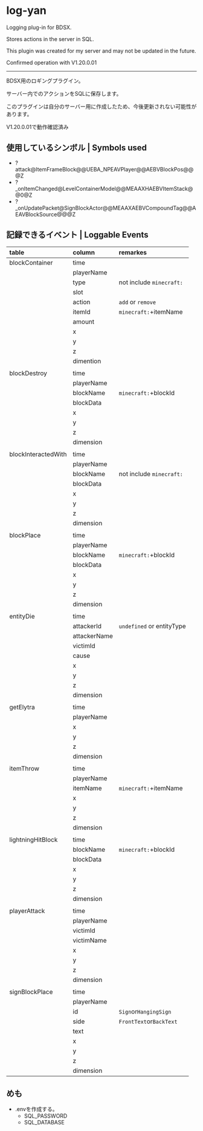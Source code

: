 
# log-yan

Logging plug-in for BDSX.

Stores actions in the server in SQL.

This plugin was created for my server and may not be updated in the future.

Confirmed operation with V1.20.0.01

---

BDSX用のロギングプラグイン。

サーバー内でのアクションをSQLに保存します。

このプラグインは自分のサーバー用に作成したため、今後更新されない可能性があります。

V1.20.0.01で動作確認済み

## 使用しているシンボル | Symbols used

- ?attack@ItemFrameBlock@@UEBA_NPEAVPlayer@@AEBVBlockPos@@@Z
- ?_onItemChanged@LevelContainerModel@@MEAAXHAEBVItemStack@@0@Z
- ?_onUpdatePacket@SignBlockActor@@MEAAXAEBVCompoundTag@@AEAVBlockSource@@@Z

## 記録できるイベント | Loggable Events

| table               | column       | remarkes                  |
| :------------------ | :----------- | :------------------------ |
| blockContainer      | time         |                           |
|                     | playerName   |                           |
|                     | type         | not include `minecraft:`  |
|                     | slot         |                           |
|                     | action       | `add` or `remove`         |
|                     | itemId       | `minecraft:`+itemName     |
|                     | amount       |                           |
|                     | x            |                           |
|                     | y            |                           |
|                     | z            |                           |
|                     | dimention    |                           |
|                     |              |                           |
| blockDestroy        | time         |                           |
|                     | playerName   |                           |
|                     | blockName    | `minecraft:`+blockId      |
|                     | blockData    |                           |
|                     | x            |                           |
|                     | y            |                           |
|                     | z            |                           |
|                     | dimension    |                           |
|                     |              |                           |
| blockInteractedWith | time         |                           |
|                     | playerName   |                           |
|                     | blockName    | not include `minecraft:`  |
|                     | blockData    |                           |
|                     | x            |                           |
|                     | y            |                           |
|                     | z            |                           |
|                     | dimension    |                           |
|                     |              |                           |
| blockPlace          | time         |                           |
|                     | playerName   |                           |
|                     | blockName    | `minecraft:`+blockId      |
|                     | blockData    |                           |
|                     | x            |                           |
|                     | y            |                           |
|                     | z            |                           |
|                     | dimension    |                           |
|                     |              |                           |
| entityDie           | time         |                           |
|                     | attackerId   | `undefined` or entityType |
|                     | attackerName |                           |
|                     | victimId     |                           |
|                     | cause        |                           |
|                     | x            |                           |
|                     | y            |                           |
|                     | z            |                           |
|                     | dimension    |                           |
|                     |              |                           |
| getElytra           | time         |                           |
|                     | playerName   |                           |
|                     | x            |                           |
|                     | y            |                           |
|                     | z            |                           |
|                     | dimension    |                           |
|                     |              |                           |
| itemThrow           | time         |                           |
|                     | playerName   |                           |
|                     | itemName     | `minecraft:`+itemName     |
|                     | x            |                           |
|                     | y            |                           |
|                     | z            |                           |
|                     | dimension    |                           |
|                     |              |                           |
| lightningHitBlock   | time         |                           |
|                     | blockName    | `minecraft:`+blockId      |
|                     | blockData    |                           |
|                     | x            |                           |
|                     | y            |                           |
|                     | z            |                           |
|                     | dimension    |                           |
|                     |              |                           |
| playerAttack        | time         |                           |
|                     | playerName   |                           |
|                     | victimId     |                           |
|                     | victimName   |                           |
|                     | x            |                           |
|                     | y            |                           |
|                     | z            |                           |
|                     | dimension    |                           |
|                     |              |                           |
| signBlockPlace      | time         |                           |
|                     | playerName   |                           |
|                     | id           | `Sign`or`HangingSign`     |
|                     | side         | `FrontText`or`BackText`   |
|                     | text         |                           |
|                     | x            |                           |
|                     | y            |                           |
|                     | z            |                           |
|                     | dimension    |                           |

## めも

- .envを作成する。
  - SQL_PASSWORD
  - SQL_DATABASE
